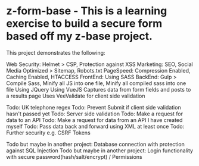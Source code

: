 # z-form-base - This is a learning exercise to build a secure form based off my z-base project. 

This project demonstrates the following:

Web Security: Helmet > CSP, Protection against XSS
Marketing: SEO, Social Media Optimized > Sitemap, Robots.txt
PageSpeed: Compression Enabled, Caching Enabled, HTACCESS
FrontEnd: Using SASS
BackEnd: Gulp > Compile Sass, Minify all JS into one file, Minify all compiled sass into one file
Using JQuery
Using VueJS
Captures data from form fields and posts to a results page
Uses VeeValidate for client side validation

Todo: UK telephone regex
Todo: Prevent Submit if client side validation hasn't passed yet
Todo: Server side validation
Todo: Make a request for data to an API
Todo: Make a request for data from an API I have created myself
Todo: Pass data back and forward using XML at least once
Todo: Further security e.g. CSRF Tokens

Todo but maybe in another project: Database connection with protection against SQL Injection
Todo but maybe in another project: Login functionality with secure password(hash/salt/encrypt) / Permissions
